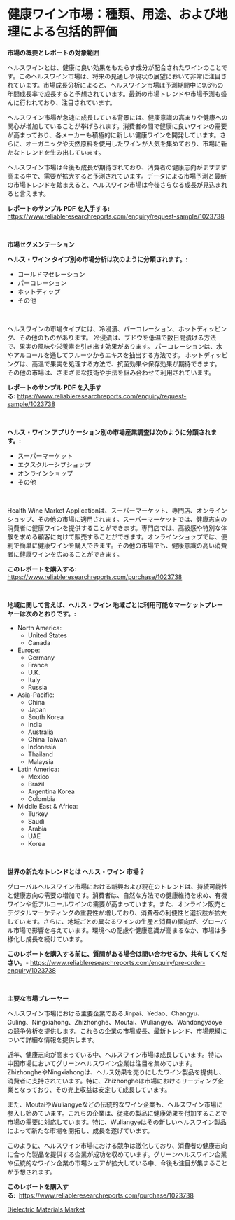 <p><h1>健康ワイン市場：種類、用途、および地理による包括的評価</h1></p><p><strong>市場の概要とレポートの対象範囲</strong></p>
<p><p>ヘルスワインとは、健康に良い効果をもたらす成分が配合されたワインのことです。このヘルスワイン市場は、将来の見通しや現状の展望において非常に注目されています。市場成長分析によると、ヘルスワイン市場は予測期間中に9.6％の年間成長率で成長すると予想されています。最新の市場トレンドや市場予測も盛んに行われており、注目されています。</p><p>ヘルスワイン市場が急速に成長している背景には、健康意識の高まりや健康への関心が増加していることが挙げられます。消費者の間で健康に良いワインの需要が高まっており、各メーカーも積極的に新しい健康ワインを開発しています。さらに、オーガニックや天然原料を使用したワインが人気を集めており、市場に新たなトレンドを生み出しています。</p><p>ヘルスワイン市場は今後も成長が期待されており、消費者の健康志向がますます高まる中で、需要が拡大すると予測されています。データによる市場予測と最新の市場トレンドを踏まえると、ヘルスワイン市場は今後さらなる成長が見込まれると言えます。</p></p>
<p><strong>レポートのサンプル PDF を入手する:</strong> <a href="https://www.reliableresearchreports.com/enquiry/request-sample/1023738">https://www.reliableresearchreports.com/enquiry/request-sample/1023738</a></p>
<p>&nbsp;</p>
<p><strong>市場セグメンテーション</strong></p>
<p><strong>ヘルス・ワイン タイプ別の市場分析は次のように分類されます。:</strong></p>
<p><ul><li>コールドマセレーション</li><li>パーコレーション</li><li>ホットディップ</li><li>その他</li></ul></p>
<p>&nbsp;</p>
<p><p>ヘルスワインの市場タイプには、冷浸漬、パーコレーション、ホットディッピング、その他のものがあります。 冷浸漬は、ブドウを低温で数日間漬ける方法で、果実の風味や栄養素を引き出す効果があります。 パーコレーションは、水やアルコールを通してフルーツからエキスを抽出する方法です。 ホットディッピングは、高温で果実を処理する方法で、抗菌効果や保存効果が期待できます。 その他の市場は、さまざまな技術や手法を組み合わせて利用されています。</p></p>
<p><strong>レポートのサンプル PDF を入手する:</strong>&nbsp;<a href="https://www.reliableresearchreports.com/enquiry/request-sample/1023738">https://www.reliableresearchreports.com/enquiry/request-sample/1023738</a></p>
<p>&nbsp;</p>
<p><strong> ヘルス・ワイン アプリケーション別の市場産業調査は次のように分類されます。:</strong></p>
<p><ul><li>スーパーマーケット</li><li>エクスクルーシブショップ</li><li>オンラインショップ</li><li>その他</li></ul></p>
<p>&nbsp;</p>
<p><p>Health Wine Market Applicationは、スーパーマーケット、専門店、オンラインショップ、その他の市場に適用されます。スーパーマーケットでは、健康志向の消費者に健康ワインを提供することができます。専門店では、高級感や特別な体験を求める顧客に向けて販売することができます。オンラインショップでは、便利で簡単に健康ワインを購入できます。その他の市場でも、健康意識の高い消費者に健康ワインを広めることができます。</p></p>
<p><strong>このレポートを購入する:</strong>&nbsp; <a href="https://www.reliableresearchreports.com/purchase/1023738">https://www.reliableresearchreports.com/purchase/1023738</a></p>
<p>&nbsp;</p>
<p><strong>地域に関して言えば、ヘルス・ワイン 地域ごとに利用可能なマーケットプレーヤーは次のとおりです。:</strong></p>
<p><ul>
    <li>
        North America:
        <ul>
            <li>United States</li>
            <li>Canada</li>
        </ul>
    </li>
    <li>
        Europe:
        <ul>
            <li>Germany</li>
            <li>France</li>
            <li>U.K.</li>
            <li>Italy</li>
            <li>Russia</li>
        </ul>
    </li>
    <li>
        Asia-Pacific:
        <ul>
            <li>China</li>
            <li>Japan</li>
            <li>South Korea</li>
            <li>India</li>
            <li>Australia</li>
            <li>China Taiwan</li>
            <li>Indonesia</li>
            <li>Thailand</li>
            <li>Malaysia</li>
        </ul>
    </li>
    <li>
        Latin America:
        <ul>
            <li>Mexico</li>
            <li>Brazil</li>
            <li>Argentina Korea</li>
            <li>Colombia</li>
        </ul>
    </li>
    <li>
        Middle East & Africa:
        <ul>
            <li>Turkey</li>
            <li>Saudi</li>
            <li>Arabia</li>
            <li>UAE</li>
            <li>Korea</li>
        </ul>
    </li>
    </ul></p>
<p>&nbsp;</p>
<p><strong>世界の新たなトレンドとは ヘルス・ワイン 市場？</strong></p>
<p><p>グローバルヘルスワイン市場における新興および現在のトレンドは、持続可能性と健康志向の需要の増加です。消費者は、自然な方法での健康維持を求め、有機ワインや低アルコールワインの需要が高まっています。また、オンライン販売とデジタルマーケティングの重要性が増しており、消費者の利便性と選択肢が拡大しています。さらに、地域ごとの異なるワインの生産と消費の傾向が、グローバル市場で影響を与えています。環境への配慮や健康意識が高まるなか、市場は多様化し成長を続けています。</p></p>
<p><strong>このレポートを購入する前に、質問がある場合は問い合わせるか、共有してください。</strong>- <a href="https://www.reliableresearchreports.com/enquiry/pre-order-enquiry/1023738">https://www.reliableresearchreports.com/enquiry/pre-order-enquiry/1023738</a></p>
<p>&nbsp;</p>
<p><strong>主要な市場プレーヤー</strong></p>
<p><p>ヘルスワイン市場における主要企業であるJinpai、Yedao、Changyu、Guling、Ningxiahong、Zhizhonghe、Moutai、Wuliangye、Wandongyaoyeの競争分析を提供します。これらの企業の市場成長、最新トレンド、市場規模について詳細な情報を提供します。</p><p>近年、健康志向が高まっている中、ヘルスワイン市場は成長しています。特に、中国市場においてグリーンヘルスワイン企業は注目を集めています。ZhizhongheやNingxiahongは、ヘルス効果を売りにしたワイン製品を提供し、消費者に支持されています。特に、Zhizhongheは市場におけるリーディング企業となっており、その売上収益は安定して成長しています。</p><p>また、MoutaiやWuliangyeなどの伝統的なワイン企業も、ヘルスワイン市場に参入し始めています。これらの企業は、従来の製品に健康効果を付加することで市場の需要に対応しています。特に、Wuliangyeはその新しいヘルスワイン製品によって新たな市場を開拓し、成長を遂げています。</p><p>このように、ヘルスワイン市場における競争は激化しており、消費者の健康志向に合った製品を提供する企業が成功を収めています。グリーンヘルスワイン企業や伝統的なワイン企業の市場シェアが拡大している中、今後も注目が集まることが予想されます。</p></p>
<p><strong>このレポートを購入する:</strong>&nbsp;&nbsp;<a href="https://www.reliableresearchreports.com/purchase/1023738">https://www.reliableresearchreports.com/purchase/1023738</a></p>
<p><p><a href="https://cautious-neon-760.notion.site/Dielectric-Materials-Market-Dynamics-2024-2031-Also-about-Its-Market-Trends-Projections-and-Oppor-5f3dd1a092d24152a52f26da5e874760">Dielectric Materials Market</a></p></p>